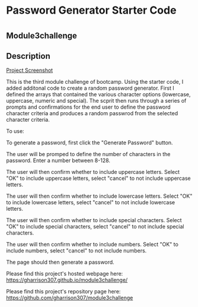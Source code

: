 # Password Generator Starter Code

# <Module3challenge>

## Module3challenge

## Description

[Project Screenshot](./assets/READMESCREENSHOT.JPG)

This is the third module challenge of bootcamp. Using the starter code, I added additonal code to create a random password generator. First I defined the arrays that contained the various character options (lowercase, uppercase, numeric and special). The scprit then runs through a series of prompts and confirmations for the end user to define the password character criteria and produces a random passwrod from the selected character criteria.

To use:

To generate a password, first click the "Generate Password" button.

The user will be promped to define the number of characters in the password. Enter a number between 8-128.

The user will then confirm whether to include uppercase letters. Select "OK" to include uppercase letters, select "cancel" to not include uppercase letters.

The user will then confirm whether to include lowercase letters. Select "OK" to include lowercase letters, select "cancel" to not include lowercase letters.

The user will then confirm whether to include special characters. Select "OK" to include special characters, select "cancel" to not include special characters.

The user will then confirm whether to include numbers. Select "OK" to include numbers, select "cancel" to not include numbers.

The page should then generate a password.

Please find this project's hosted webpage here: https://gharrison307.github.io/module3challenge/

Please find this project's repository page here: https://github.com/gharrison307/module3challenge
